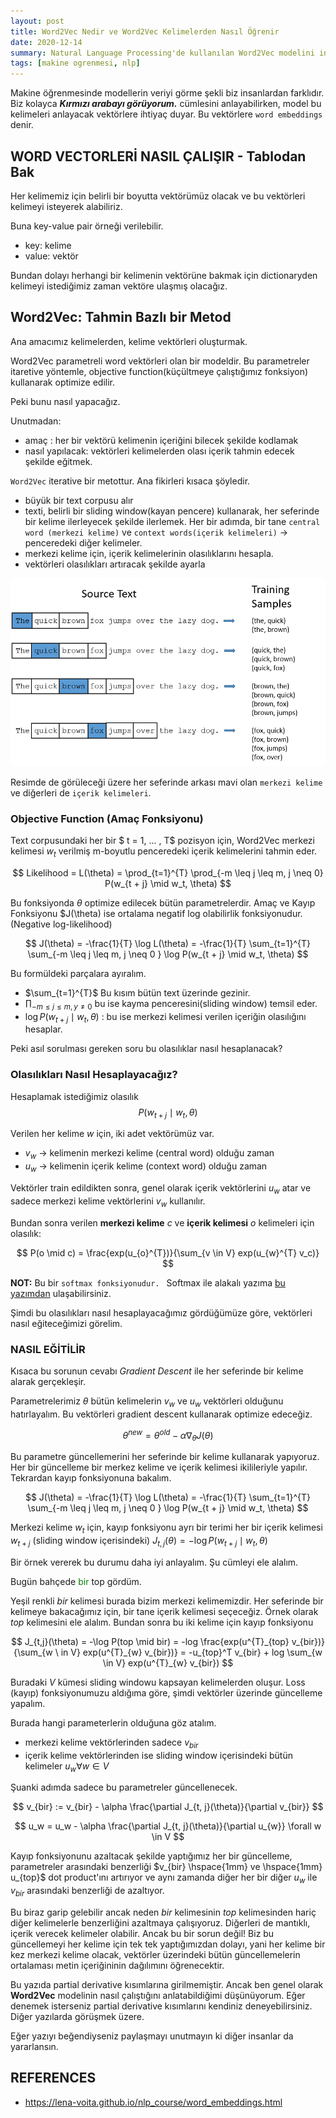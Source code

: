 ```yaml
---
layout: post
title: Word2Vec Nedir ve Word2Vec Kelimelerden Nasıl Öğrenir
date: 2020-12-14
summary: Natural Language Processing'de kullanılan Word2Vec modelini inceliyoruz.
tags: [makine ogrenmesi, nlp]
---
```



Makine öğrenmesinde modellerin veriyi görme şekli biz insanlardan farklıdır. Biz kolayca ***Kırmızı arabayı görüyorum.*** cümlesini anlayabilirken, model bu kelimeleri anlayacak vektörlere ihtiyaç duyar. Bu vektörlere `word embeddings` denir. 

## WORD VECTORLERİ NASIL ÇALIŞIR - Tablodan Bak

Her kelimemiz için belirli bir boyutta vektörümüz olacak ve bu vektörleri kelimeyi isteyerek alabiliriz.

Buna key-value pair örneği verilebilir. 
* key: kelime 
* value: vektör

Bundan dolayı herhangi bir kelimenin vektörüne bakmak için dictionaryden kelimeyi istediğimiz zaman vektöre ulaşmış olacağız.


## Word2Vec: Tahmin Bazlı bir Metod

Ana amacımız kelimelerden, kelime vektörleri oluşturmak. 

Word2Vec parametreli word vektörleri olan bir modeldir. Bu parametreler itaretive yöntemle, objective function(küçültmeye çalıştığımız fonksiyon) kullanarak optimize edilir. 

Peki bunu nasıl yapacağız. 

Unutmadan:
* amaç : her bir vektörü kelimenin içeriğini bilecek şekilde kodlamak
* nasıl yapılacak: vektörleri kelimelerden olası içerik tahmin edecek şekilde eğitmek.


`Word2Vec` iterative bir metottur. Ana fikirleri kısaca şöyledir. 
* büyük bir text corpusu alır
* texti,  belirli bir sliding window(kayan pencere) kullanarak, her seferinde bir kelime ilerleyecek şekilde ilerlemek. Her bir adımda, bir tane `central word (merkezi kelime)` ve `context words(içerik kelimeleri)` -> penceredeki diğer kelimeler. 
* merkezi kelime için, içerik kelimelerinin olasılıklarını hesapla.
* vektörleri olasılıkları artıracak şekilde ayarla

![word2vec-nedir](../../images/training_data.png)

Resimde de görüleceği üzere her seferinde arkası mavi olan `merkezi kelime` ve diğerleri de `içerik kelimeleri`. 


### Objective Function (Amaç Fonksiyonu)

Text corpusundaki her bir $ t = 1, ... , T$ pozisyon için, Word2Vec merkezi kelimesi $w_{t}$ verilmiş m-boyutlu penceredeki içerik kelimelerini tahmin eder. 

$$
Likelihood = L(\theta) = \prod_{t=1}^{T} \prod_{-m \leq j \leq m, j \neq 0}  P(w_{t + j} \mid w_t, \theta) 
$$

Bu fonksiyonda $\theta$ optimize edilecek bütün parametrelerdir. Amaç ve Kayıp Fonksiyonu $J(\theta) ise ortalama negatif log olabilirlik fonksiyonudur. (Negative log-likelihood)

$$
J(\theta) = -\frac{1}{T} \log L(\theta) = -\frac{1}{T} \sum_{t=1}^{T} \sum_{-m \leq j \leq m, j \neq 0 } \log P(w_{t + j} \mid w_t, \theta)
$$


Bu formüldeki parçalara ayıralım.
* $\sum_{t=1}^{T}$ Bu kısım bütün text üzerinde gezinir. 
* $\prod_{-m \leq j \leq m, y \neq 0}$ bu ise kayma penceresini(sliding window) temsil eder.
* $\log P(w_{t + j} \mid w_t, \theta)$ : bu ise merkezi kelimesi verilen içeriğin olasılığını hesaplar.

Peki asıl sorulması gereken soru bu olasılıklar nasıl hesaplanacak?

### Olasılıkları Nasıl Hesaplayacağız?
Hesaplamak istediğimiz olasılık 
$$
P(w_{t + j} \mid w_t, \theta)
$$

Verilen her kelime $w$ için, iki adet vektörümüz var.

* $v_w$ -> kelimenin merkezi kelime (central word) olduğu zaman
* $u_w$ -> kelimenin içerik kelime (context word) olduğu zaman


Vektörler train edildikten sonra, genel olarak içerik vektörlerini $u_w$ atar ve sadece merkezi kelime vektörlerini $v_w$ kullanılır.

Bundan sonra verilen **merkezi kelime** $c$ ve **içerik kelimesi** $o$ kelimeleri için olasılık: 

$$
P(o \mid c) = \frac{exp(u_{o}^{T})}{\sum_{v \in V} exp(u_{w}^{T} v_c)}
$$

**NOT:** Bu bir `softmax fonksiyonudur. ` Softmax ile alakalı yazıma [bu yazımdan](https://ocakhasan.github.io/blog/Softmax-Aktivasyon-Fonksiyonu-Nedir-Numpy-Implementasyonu/) ulaşabilirsiniz.


Şimdi bu olasılıkları nasıl hesaplayacağımız gördüğümüze göre, vektörleri nasıl eğiteceğimizi görelim.

### NASIL EĞİTİLİR

Kısaca bu sorunun cevabı *Gradient Descent* ile her seferinde bir kelime alarak gerçekleşir. 

Parametrelerimiz $\theta$ bütün kelimelerin $v_w$ ve $u_w$ vektörleri olduğunu hatırlayalım. Bu vektörleri gradient descent kullanarak optimize edeceğiz. 

$$
\theta^{new} = \theta^{old} - \alpha \nabla_{\theta} J(\theta)
$$

Bu parametre güncellemerini her seferinde bir kelime kullanarak yapıyoruz. Her bir güncelleme bir merkez kelime ve içerik kelimesi ikilileriyle yapılır. Tekrardan kayıp fonksiyonuna bakalım.


$$
J(\theta) = -\frac{1}{T} \log L(\theta) = -\frac{1}{T} \sum_{t=1}^{T} \sum_{-m \leq j \leq m, j \neq 0 } \log P(w_{t + j} \mid w_t, \theta)
$$

Merkezi kelime $w_t$ için, kayıp fonksiyonu ayrı bir terimi her bir içerik kelimesi $w_{t + j}$ (sliding window içerisindeki)  $J_{t,j}(\theta) = -\log P(w_{t + j} \mid w_t, \theta)$ 

Bir örnek vererek bu durumu daha iyi anlayalım. Şu cümleyi ele alalım. 

Bugün bahçede <span style="color: green">bir</span> top gördüm. 

Yeşil renkli *bir* kelimesi burada bizim merkezi kelimemizdir. Her seferinde bir kelimeye bakacağımız için, bir tane içerik kelimesi seçeceğiz. Örnek olarak *top* kelimesini ele alalım. Bundan sonra bu iki kelime için kayıp fonksiyonu


$$
J_{t,j}(\theta) = -\log P(top \mid bir) = -log \frac{exp(u^{T}_{top} v_{bir})}{\sum_{w \ in V} exp(u^{T}_{w} v_{bir})} = -u_{top}^T v_{bir} + log \sum_{w \in V} exp(u^{T}_{w} v_{bir})
$$ 

Buradaki $V$ kümesi sliding windowu kapsayan kelimelerden oluşur. Loss (kayıp) fonksiyonumuzu aldığıma göre, şimdi vektörler üzerinde güncelleme yapalım. 


Burada hangi parameterlerin olduğuna göz atalım.
* merkezi kelime vektörlerinden sadece $v_{bir}$
* içerik kelime vektörlerinden ise sliding window içerisindeki bütün kelimeler $u_w \forall w \in V$

Şuanki adımda sadece bu parametreler güncellenecek. 

$$
v_{bir} := v_{bir}  - \alpha \frac{\partial J_{t, j}(\theta)}{\partial v_{bir}}
$$

$$
u_w = u_w - \alpha \frac{\partial J_{t, j}(\theta)}{\partial u_{w}} \forall w \in V
$$

Kayıp fonksiyonunu azaltacak şekilde yaptığımız her bir güncelleme, parametreler arasındaki benzerliği $v_{bir} \hspace{1mm} ve \hspace{1mm}  u_{top}$ dot product'ını artırıyor ve aynı zamanda diğer her bir diğer $u_w$ ile $v_{bir}$ arasındaki benzerliği de azaltıyor. 

Bu biraz garip gelebilir ancak neden *bir* kelimesinin *top* kelimesinden hariç diğer kelimelerle benzerliğini azaltmaya çalışıyoruz. Diğerleri de mantıklı, içerik verecek kelimeler olabilir. Ancak bu bir sorun değil! Biz bu güncellemeyi her kelime için tek tek yaptığımızdan dolayı, yani her kelime bir kez merkezi kelime olacak,  vektörler üzerindeki bütün güncellemelerin ortalaması metin içeriğininin dağılımını öğrenecektir. 

Bu yazıda partial derivative kısımlarına girilmemiştir. Ancak ben genel olarak **Word2Vec** modelinin nasıl çalıştığını anlatabildiğimi düşünüyorum. Eğer denemek isterseniz partial derivative kısımlarını kendiniz deneyebilirsiniz. Diğer yazılarda görüşmek üzere. 

Eğer yazıyı beğendiyseniz paylaşmayı unutmayın ki diğer insanlar da yararlansın. 

## REFERENCES
* https://lena-voita.github.io/nlp_course/word_embeddings.html
